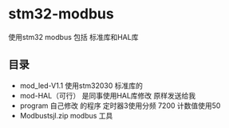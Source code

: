 # stm32-modbus
使用stm32 modbus 包括 标准库和HAL库


## 目录
* mod_led-V1.1 使用stm32030 标准库的
* mod-HAL（可行） 是同事使用HAL库修改 原样发送给我
* program 自己修改 的程序  定时器3使用分频 7200  计数值使用50
* Modbustsjl.zip modbus 工具

